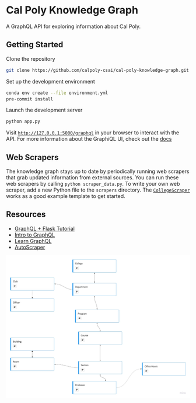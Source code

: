 # Cal Poly Knowledge Graph

A GraphQL API for exploring information about Cal Poly.

## Getting Started

Clone the repository

```bash
git clone https://github.com/calpoly-csai/cal-poly-knowledge-graph.git
```

Set up the development environment

```bash
conda env create --file environment.yml
pre-commit install
```

Launch the development server

```bash
python app.py
```

Visit [`http://127.0.0.1:5000/graphql`](http://127.0.0.1:5000/graphql) in your browser to interact with the API. For more information about the GraphiQL UI, check out the [docs](https://github.com/graphql/graphiql/tree/main/packages/graphiql#readme)

## Web Scrapers

The knowledge graph stays up to date by periodically running web scrapers that grab updated information from external sources. You can run these web scrapers by calling `python scraper_data.py`. To write your own web scraper, add a new Python file to the `scrapers` directory. The [`CollegeScraper`](./scrapers/college_scraper.py) works as a good example template to get started.

## Resources

- [GraphQL + Flask Tutorial](https://graphene-mongo.readthedocs.io/en/latest/tutorial.html)
- [Intro to GraphQL](https://graphql.org/learn/)
- [Learn GraphQL](https://www.howtographql.com)
- [AutoScraper](https://github.com/alirezamika/autoscraper)

![test](./docs/assets/graph-visualization.jpg)
